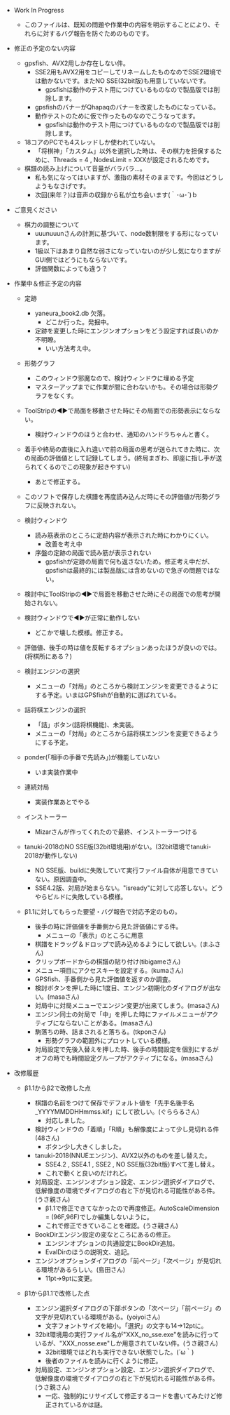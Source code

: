 ﻿
- Work In Progress
	- このファイルは、既知の問題や作業中の内容を明示することにより、それらに対するバグ報告を防ぐためのものです。


- 修正の予定のない内容
  - gpsfish、AVX2用しか存在しない件。
    - SSE2用もAVX2用をコピーしてリネームしたものなのでSSE2環境では動かないです。またNO SSE(32bit版)も用意していないです。
		- gpsfishは動作のテスト用につけているものなので製品版では削除します。
	- gpsfishのバナーがQhapaqのバナーを改変したものになっている。
    - 動作テストのために仮で作ったものなのでこうなってます。
		- gpsfishは動作のテスト用につけているものなので製品版では削除します。
  - 18コアのPCでも4スレッドしか使われていない。
    - 「将棋神」「カスタム」以外を選択した時は、その棋力を担保するために、Threads = 4 , NodesLimit = XXXが設定されるためです。
  - 棋譜の読み上げについて音量がバラバラ…。
    - 私も気になってはいますが、激指の素材そのままです。今回はどうしようもなさげです。
    - 次回(来年？)は音声の収録から私が立ち会います(｀･ω･´)ｂ

- ご意見ください
  - 棋力の調整について
    - uuunuuunさんの計測に基づいて、node数制限をする形になっています。
    - 1級以下はあまり自然な弱さになっていないのが少し気になりますがGUI側ではどうにもならないです。
    - 評価関数によっても違う？


- 作業中＆修正予定の内容

	- 定跡
		- yaneura_book2.db 欠落。
			- どこか行った。発掘中。
		- 定跡を変更した時にエンジンオプションをどう設定すれば良いのか不明瞭。
			- いい方法考え中。

	- 形勢グラフ
		- このウィンドウ邪魔なので、検討ウィンドウに埋める予定
  		- マスターアップまでに作業が間に合わないかも。その場合は形勢グラフをなくす。
    - ToolStripの◀▶で局面を移動させた時にその局面での形勢表示にならない。
      - 検討ウィンドウのほうと合わせ、通知のハンドラちゃんと書く。
    - 着手や終局の直後に入れ違いで前の局面の思考が送られてきた時に、次の局面の評価値として記録してしまう。(終局まぎわ、即座に指し手が送られてくるのでこの現象が起きやすい)
      - あとで修正する。
    - このソフトで保存した棋譜を再度読み込んだ時にその評価値が形勢グラフに反映されない。

	- 検討ウィンドウ
		- 読み筋表示のところに定跡内容が表示された時にわかりにくい。
			- 改善を考え中
		- 序盤の定跡の局面で読み筋が表示されない
			- gpsfishが定跡の局面で何も返さないため。修正考え中だが、gpsfishは最終的には製品版には含めないので急ぎの問題ではない。
    - 検討中にToolStripの◀▶で局面を移動させた時にその局面での思考が開始されない。
    - 検討ウィンドウで◀▶が正常に動作しない
      - どこかで壊した模様。修正する。
    - 評価値、後手の時は値を反転するオプションあったほうが良いのでは。(将棋所にある？)

	- 検討エンジンの選択
		- メニューの「対局」のところから検討エンジンを変更できるようにする予定。いまはGPSfishが自動的に選ばれている。

	- 詰将棋エンジンの選択
		- 「詰」ボタン(詰将棋機能)、未実装。
		- メニューの「対局」のところから詰将棋エンジンを変更できるようにする予定。

	- ponder(「相手の手番で先読み」)が機能していない
		- いま実装作業中

	- 連続対局
		- 実装作業あとでやる

	- インストーラー
		- Mizarさんが作ってくれたので最終、インストーラーつける

  - tanuki-2018のNO SSE版(32bit環境用)がない。(32bit環境でtanuki-2018が動作しない)
    - NO SSE版、buildに失敗していて実行ファイル自体が用意できていない。原因調査中。
    - SSE4.2版、対局が始まらない。"isready"に対して応答しない。どうやらビルドに失敗している模様。

  - β1.1に対してもらった要望・バグ報告で対応予定のもの。
    - 後手の時に評価値を手番側から見た評価値にする件。
      - メニューの「表示」のところに用意
    - 棋譜をドラッグ＆ドロップで読み込めるようにして欲しい。(まふさん)
    - クリップボードからの棋譜の貼り付け(tibigameさん)
    - メニュー項目にアクセスキーを設定する。(kumaさん)
    - GPSfish、手番側から見た評価値を返すのか調査。
    - 検討ボタンを押した時に1度目、エンジン初期化のダイアログが出ない。(masaさん)
    - 対局中に対局メニューでエンジン変更が出来てしまう。(masaさん)
    - エンジン同士の対局で「中」を押した時にファイルメニューがアクティブにならないことがある。(masaさん)
    - 駒落ちの時、詰まされると落ちる。(tkponさん)
      - 形勢グラフの範囲外にプロットしている模様。
    - 対局設定で先後入替えを押した時、後手の時間設定を個別にするがオフの時でも時間設定グループがアクティブになる。(masaさん)


- 改修履歴

  - β1.1からβ2で改修した点
    - 棋譜の名前をつけて保存でデフォルト値を「先手名後手名_YYYYMMDDHHmmss.kif」にして欲しい。(ぐららるさん)
      - 対応しました。
    - 検討ウィンドウの「着順」「R順」も解像度によって少し見切れる件(48さん)
      - ボタン少し大きくしました。
    - tanuki-2018(NNUEエンジン)、AVX2以外のものを差し替えた。
      - SSE4.2 , SSE4.1 , SSE2 , NO SSE版(32bit版)すべて差し替え。
      - これで動くと良いのだけれど。
    - 対局設定、エンジンオプション設定、エンジン選択ダイアログで、低解像度の環境でダイアログの右と下が見切れる可能性がある件。(うさ親さん)
      - β1.1で修正できてなかったので再度修正。AutoScaleDimension = (96F,96F)でしか編集しないように。
      - これで修正できていることを確認。(うさ親さん)
    - BookDirエンジン設定の変なところにあるの修正。
      - エンジンオプションの共通設定にBookDir追加。
      - EvalDirのほうの説明文、追記。
    - エンジンオプションダイアログの「前ページ」「次ページ」が見切れる環境があるらしい。(島田さん)
      - 11pt→9ptに変更。


  - β1からβ1.1で改修した点
    - エンジン選択ダイアログの下部ボタンの「次ページ」「前ページ」の文字が見切れている環境がある。(yoiyoiさん)
      - 文字フォントサイズを縮小。「選択」の文字も14→12ptに。
    - 32bit環境用の実行ファイル名が"XXX_no_sse.exe"を読みに行っているが、"XXX_nosse.exe"しか用意されていない件。(うさ親さん)
      - 32bit環境ではどれも実行できない状態でした。(´ω｀)
      - 後者のファイルを読みに行くように修正。
    - 対局設定、エンジンオプション設定、エンジン選択ダイアログで、低解像度の環境でダイアログの右と下が見切れる可能性がある件。(うさ親さん)
      - 一応、強制的にリサイズして修正するコードを書いてみたけど修正されているかは謎。

